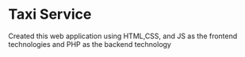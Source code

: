 <h1>Taxi Service</h1>
<p>Created this web application using HTML,CSS, and JS as the frontend
technologies and PHP as the backend technology</p>
